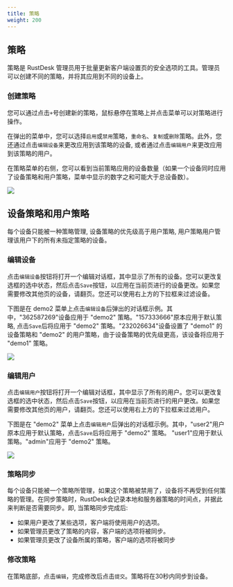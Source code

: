 ```yaml
---
title: 策略
weight: 200
---
```


## 策略

策略是 RustDesk 管理员用于批量更新客户端设置页的安全选项的工具。管理员可以创建不同的策略，并将其应用到不同的设备上。

### 创建策略

您可以通过点击`+`号创建新的策略，鼠标悬停在策略上并点击菜单可以对策略进行操作。

在弹出的菜单中，您可以选择`启用`或`禁用`策略，`重命名`、`复制`或`删除`策略。此外，您还通过点击`编辑设备`来更改应用到该策略的设备, 或者通过点击`编辑用户`来更改应用到该策略的用户。

在策略菜单的右侧，您可以看到当前策略应用的设备数量（如果一个设备同时应用了设备策略和用户策略，菜单中显示的数字之和可能大于总设备数）。

![](/docs/en/self-host/pro/strategy/images/strategy_menu.png)


## 设备策略和用户策略
每个设备只能被一种策略管理, 设备策略的优先级高于用户策略, 用户策略用户管理该用户下的所有未指定策略的设备。

### 编辑设备

点击`编辑设备`按钮将打开一个编辑对话框，其中显示了所有的设备。您可以更改复选框的选中状态，然后点击`Save`按钮，以应用在当前页进行的设备更改。如果您需要修改其他页的设备，请翻页。您还可以使用右上方的下拉框来过滤设备。

下图是在 demo2 菜单上点击`编辑设备`后弹出的对话框示例。其中，"362587269"设备应用于 "demo2" 策略。"157333666"原本应用于默认策略, 点击`Save`后将应用于 "demo2" 策略。"232026634"设备设置了 "demo1" 的设备策略和 "demo2" 的用户策略，由于设备策略的优先级更高，该设备将应用于 "demo1" 策略。

![](/docs/en/self-host/pro/strategy/images/edit_devices.png)

### 编辑用户

点击`编辑用户`按钮将打开一个编辑对话框，其中显示了所有的用户。您可以更改复选框的选中状态，然后点击`Save`按钮，以应用在当前页进行的用户更改。如果您需要修改其他页的用户，请翻页。您还可以使用右上方的下拉框来过滤用户。

下图是在 "demo2" 菜单上点击`编辑用户`后弹出的对话框示例。其中，"user2"用户原本应用于默认策略，点击`Save`后将应用于 "demo2" 策略。 "user1"应用于默认策略。"admin"应用于 "demo2" 策略。

![](/docs/en/self-host/pro/strategy/images/edit_users.png)

### 策略同步

每个设备只能被一个策略所管理，如果这个策略被禁用了，设备将不再受到任何策略的管理。在同步策略时，RustDesk会记录本地和服务器策略的时间点，并据此来判断是否需要同步。即, 当策略同步完成后:
* 如果用户更改了某些选项，客户端将使用用户的选项。
* 如果管理员更改了策略的内容，客户端的选项将被同步。
* 如果管理员更改了设备所属的策略，客户端的选项将被同步

### 修改策略

在策略底部，点击`编辑`，完成修改后点击`提交`。策略将在30秒内同步到设备。

